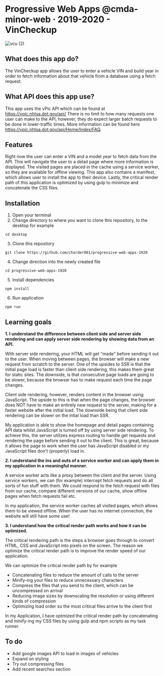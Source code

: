 # Progressive Web Apps @cmda-minor-web · 2019-2020 - VinCheckup
![vcu (2)](https://user-images.githubusercontent.com/43436118/78034052-80537400-7367-11ea-8962-ec63ba7575a2.PNG)

## What does this app do?
The VinCheckup app allows the user to enter a vehicle VIN and build year in order to fetch information about that vehicle from a database using a fetch request.

## What API does this app use?
This app uses the vPic API which can be found at https://vpic.nhtsa.dot.gov/api/
There is no limit to how many requests one user can make to the API, however, they do expect larger batch requests to be done in lower-traffic times. More information can be found here https://vpic.nhtsa.dot.gov/api/Home/Index/FAQ.

## Features
Right now the user can enter a VIN and a model year to fetch data from the API. This will navigate the user to a detail page where more information is displayed. The visited pages are placed in the cache using a service worker, so they are available for offline viewing. This app also contains a manifest, which allows user to install the app to their device. Lastly, the critical render path of this application is optimized by using gulp to minimize and concatenate the CSS files.

## Installation
1. Open your terminal
2. Change directory to where you want to clone this repository, to the desktop for example

`cd desktop` 

3. Clone this repository

`git clone https://github.com/charder001/progressive-web-apps-1920`

4. Change direction into the newly created file

`cd progressive-web-apps-1920`

5. Install dependencies

`npm install`

6. Run application

`npm run`

## Learning goals
**1. I understand the difference between client side and server side rendering and can apply server side rendering by showing data from an API.**

With server side rendering, your HTML will get "made" before sending it out to the user. When moving between pages, the browser will make a new request from scratch to the server. One of the upsides to SSR is that the initial page load is faster than client side rendering, this makes them great for static sites. The downside, is that consecutive page loads are going to be slower, because the browser has to make request each time the page changes. 

Client side rendering, however, renders content in the browser using JavaScript. The upside to this is that when the page changes, the browser does NOT have to make an entirely new request to the server, making for a faster website after the initial load. The downside being that client side rendering can be slower on the intial load than SSR.

My application is able to show the homepage and detail pages containing API data whilst JavaScript is turned off by using server side rendering. To achieve this, the server utilizes express routing to handle get requests and rendering the page before sending it out to the client. This is great, because it allows the page to work when the user has JavaScript disabled or my JavaScript files don't (properly) load in.

**2. I understand the ins and outs of a service worker and can apply them in my application in a meaningful manner.**

A service worker acts like a proxy between the client and the server. Using service workers, we can (for example) intercept fetch requests and do all sorts of fun stuff with them. We could respond to the fetch request with files from our cache, compare different versions of our cache, show offline pages when fetch requests fail etc. 

In my application, the service worker caches all visited pages, which allows them to be viewed offline. When the user has no internet connection, the website will still have some use!

**3. I understand how the critical render path works and how it can be optimized.**

The critical rendering path is the steps a browser goes through to convert HTML, CSS and JavaScript into pixels on the screen. The reason we optimize the critical render path is to improve the render speed of our application.

We can optimize the critical render path by for example
* Concatenating files to reduce the amount of calls to the server
* Minify-ing your files to reduce unnecessary characters
* Compress the files that you send to the client, which can be uncompressed on arrival
* Reducing image sizes by downscaling the resolution or using different kinds of compression
* Optimizing load order so the most critical files arrive to the client first

In my Application, I have optmized the critical render path by concatenating and minify-ing my CSS files by using gulp and npm scripts as my task runner.

## To do
* Add google images API to load in images of vehicles
* Expand on styling
* Try out compressing files
* Add recent searches section


<!-- Add a link to your live demo in Github Pages 🌐-->

<!-- ☝️ replace this description with a description of your own work -->

<!-- Add a nice image here at the end of the week, showing off your shiny frontend 📸 -->

<!-- Maybe a table of contents here? 📚 -->

<!-- How about a section that describes how to install this project? 🤓 -->

<!-- ...but how does one use this project? What are its features 🤔 -->

<!-- What external data source is featured in your project and what are its properties 🌠 -->

<!-- Maybe a checklist of done stuff and stuff still on your wishlist? ✅ -->

<!-- How about a license here? 📜 (or is it a licence?) 🤷 -->
